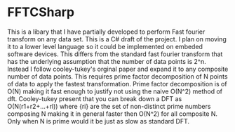 # FFTCSharp
This is a libary that I have partially developed to perform Fast fourier transform on any data set. This is a C# draft of the project.
I plan on moving it to a lower level language so it could be implemented on embeded software devices. 
This differs from the standard fast fourier transform that has the underlying assumption that the number of data points is 2^n. Instead I 
follow cooley-tukey's orginal paper and expand it to any composite number of data points. 
This requires prime factor decomposition of N points of data to apply the fastest transformation. Prime factor decomposition is of O(N)
making it fast enough to justify not using the naive O(N^2) method of dft. 
Cooley-tukey present that you can break down a DFT as O(N(r1+r2+...+rl)) where {ri} are the set of non-distinct prime numbers composing N making it in general
faster then O(N^2) for all composite N. Only when N is prime would it be just as slow as standard DFT.  
